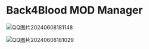# Back4Blood MOD Manager
![QQ图片20240608181148](https://github.com/MLUl1/Back4Blood-MOD-Manager/assets/62233214/24080f3b-342a-4266-aa78-e7c878f445ea)

![QQ图片20240608181029](https://github.com/MLUl1/Back4Blood-MOD-Manager/assets/62233214/ead2bd5f-c351-45b3-a2cd-5bd4de913810)
